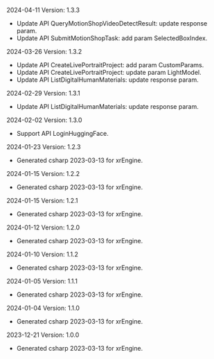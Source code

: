 2024-04-11 Version: 1.3.3
- Update API QueryMotionShopVideoDetectResult: update response param.
- Update API SubmitMotionShopTask: add param SelectedBoxIndex.


2024-03-26 Version: 1.3.2
- Update API CreateLivePortraitProject: add param CustomParams.
- Update API CreateLivePortraitProject: update param LightModel.
- Update API ListDigitalHumanMaterials: update response param.


2024-02-29 Version: 1.3.1
- Update API ListDigitalHumanMaterials: update response param.


2024-02-02 Version: 1.3.0
- Support API LoginHuggingFace.


2024-01-23 Version: 1.2.3
- Generated csharp 2023-03-13 for xrEngine.

2024-01-15 Version: 1.2.2
- Generated csharp 2023-03-13 for xrEngine.

2024-01-15 Version: 1.2.1
- Generated csharp 2023-03-13 for xrEngine.

2024-01-12 Version: 1.2.0
- Generated csharp 2023-03-13 for xrEngine.

2024-01-10 Version: 1.1.2
- Generated csharp 2023-03-13 for xrEngine.

2024-01-05 Version: 1.1.1
- Generated csharp 2023-03-13 for xrEngine.

2024-01-04 Version: 1.1.0
- Generated csharp 2023-03-13 for xrEngine.

2023-12-21 Version: 1.0.0
- Generated csharp 2023-03-13 for xrEngine.

